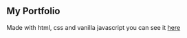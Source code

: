 ## My Portfolio
Made with html, css and vanilla javascript
you can see it [here](https://ejoaquin.com/)
